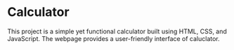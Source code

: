 # Calculator
This project is a simple yet functional calculator built using HTML, CSS, and JavaScript. The webpage provides a user-friendly interface of caluclator.
